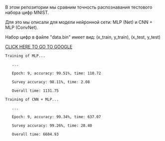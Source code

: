 В этом репозитории мы сравним точность распознавания тестового набора цифр MNIST.

Для это мы описали для модели нейронной сети: MLP (Net) и CNN + MLP (ConvNet).

Набор цифр в файле "data.bin" имеет вид: (x_train, y_train), (x_test, y_test)

[CLICK HERE TO GO TO GOOGLE](https://www.educba.com/pytorch-conv2d/)


```
Training of MLP...

   ...
   
   Epoch: 9, accuracy: 99.51%, time: 110.72
   
   Survey accuracy: 98.11%, time: 2.08
   
   Overall time: 1131.75
   
Training of CNN + MLP...

   ...

   Epoch: 9, accuracy: 99.34%, time: 637.07
   
   Survey accuracy: 99.26%, time: 28.40
   
   Overall time: 6604.93
```
